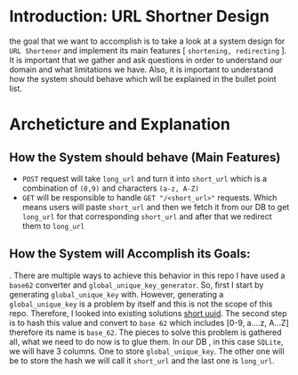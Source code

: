 # Introduction: URL Shortner Design
the goal that we want to accomplish is to take a look at a system design for `URL Shortener` and implement its main features [ `shortening, redirecting` ]. It is important that we gather and ask questions in order to understand our domain and what limitations we have. Also, it is important to understand how the system should behave which will be explained in the bullet point list.

# Archeticture and Explanation

## How the System should behave (Main Features)

- `POST` request will take `long_url` and turn it into `short_url` which is a combination of `(0,9)` and characters `(a-z, A-Z)`
- `GET` will be responsible to handle `GET "/<short_url>"` requests. Which means users will paste `short_url` and then we fetch it from our DB to get `long_url` for that corresponding `short_url` and after that we redirect them to `long_url`

## How the System will Accomplish its Goals:

  . There are multiple ways to achieve this behavior in this repo I have used a `base62` converter and `global_unique_key_generator`. So, first I start by generating `global_unique_key` with. However, generating a `global_unique_key` is a problem by itself and this is not the scope of this repo. Therefore, I looked into existing solutions [short uuid](https://pypi.org/project/shortuuid/). The second step is to hash this value and convert to `base 62` which includes [0-9, a….z, A…Z] therefore its name is `base_62`. The pieces to solve this problem is gathered all, what we need to do now is to glue them. In our DB , in this case `SQLite`, we will have 3 columns. One to store `global_unique_key`. The other one will be to store the hash we will call it `short_url` and the last one is `long_url`. 
